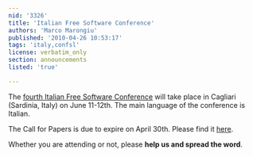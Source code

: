 ```yaml
---
nid: '3326'
title: 'Italian Free Software Conference'
authors: 'Marco Marongiu'
published: '2010-04-26 10:53:17'
tags: 'italy,confsl'
license: verbatim_only
section: announcements
listed: 'true'

---
```

The [fourth Italian Free Software Conference](http://www.confsl.org/confsl10/) will take place in Cagliari (Sardinia, Italy) on June 11-12th. The main language of the conference is Italian.

The Call for Papers is due to expire on April 30th. Please find it [here](http://www.confsl.org/confsl10/index.php/call-for-papers).

Whether you are attending or not, please **help us and spread the word**.